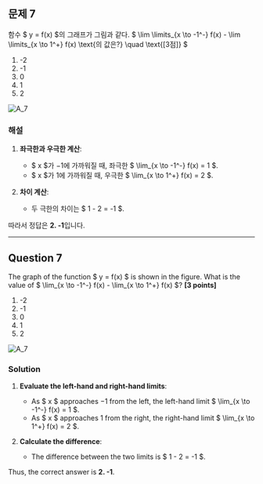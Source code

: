 ## 문제 7
함수 $ y = f(x) $의 그래프가 그림과 같다.
$
\lim \limits_{x \to -1^-} f(x) - \lim \limits_{x \to 1^+} f(x) \text{의 값은?} \quad \text{[3점]}
$
1. -2  
2. -1 
3. 0 
4. 1 
5. 2 

![A_7](../Images/A_7.png)

### 해설
1. **좌극한과 우극한 계산**:
   - $ x $가 $-1$에 가까워질 때, 좌극한 $ \lim_{x \to -1^-} f(x) = 1 $.
   - $ x $가 $1$에 가까워질 때, 우극한 $ \lim_{x \to 1^+} f(x) = 2 $.

2. **차이 계산**:
   - 두 극한의 차이는 $ 1 - 2 = -1 $.

따라서 정답은 **2. -1**입니다.

---

## Question 7
The graph of the function $ y = f(x) $ is shown in the figure. What is the value of $ \lim_{x \to -1^-} f(x) - \lim_{x \to 1^+} f(x) $? **[3 points]**

1. -2  
2. -1 
3. 0 
4. 1 
5. 2 

![A_7](../Images/A_7.png)

### Solution
1. **Evaluate the left-hand and right-hand limits**:
   - As $ x $ approaches $-1$ from the left, the left-hand limit $ \lim_{x \to -1^-} f(x) = 1 $.
   - As $ x $ approaches $1$ from the right, the right-hand limit $ \lim_{x \to 1^+} f(x) = 2 $.

2. **Calculate the difference**:
   - The difference between the two limits is $ 1 - 2 = -1 $.

Thus, the correct answer is **2. -1**.
